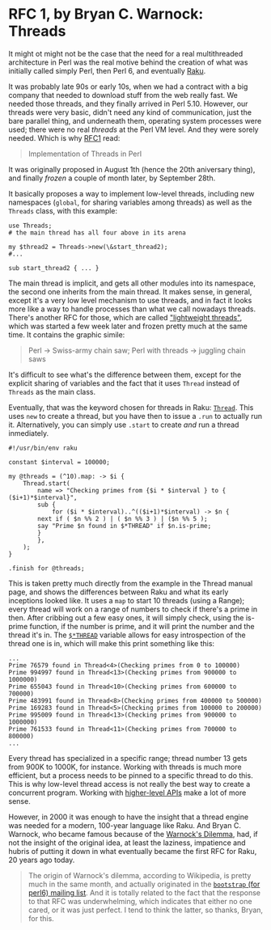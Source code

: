 # RFC 1, by Bryan C. Warnock: Threads

It might ot might not be the case that the need for a real multithreaded architecture in Perl was the real motive behind the creation of what was initially called simply Perl, then Perl 6, and eventually [Raku](https://raku.org).

It was probably late 90s or early 10s, when we had a contract with a big company that needed to download stuff from the web really fast. We needed those threads, and they finally arrived in Perl 5.10. However, our threads were very basic, didn't need any kind of communication, just the bare parallel thing, and underneath them, operating system processes were used; there were no real *threads* at the Perl VM level. And they were sorely needed. Which is why [RFC1](https://raku.org/archive/rfc/1.html) read:

> Implementation of Threads in Perl

It was originally proposed in August 1th (hence the 20th aniversary thing), and finally *frozen* a couple of month later, by September 28th.

It basically proposes a way to implement low-level threads, including new namespaces (`global`, for sharing variables among threads) as well as the `Threads` class, with this example:

```
use Threads;
# the main thread has all four above in its arena

my $thread2 = Threads->new(\&start_thread2);  
#...

sub start_thread2 { ... }
```

The main thread is implicit, and gets all other modules into its namespace, the second one inherits from the main thread. It makes sense, in general, except it's a very low level mechanism to use threads, and in fact it looks more like a way to handle processes than what we call nowadays threads. There's another RFC for those, which are called ["lightweight threads"](https://raku.org/archive/rfc/178.html), which was started a few week later and frozen pretty much at the same time. It contains the graphic simile:


> Perl → Swiss-army chain saw; Perl with threads → juggling chain saws

It's difficult to see what's the difference between them, except for the explicit sharing of variables and the fact that it uses `Thread` instead of `Threads` as the main class.

Eventually, that was the keyword chosen for threads in Raku: [`Thread`](https://docs.raku.org/type/Thread.html). This uses `new` to create a thread, but you have then to issue a `.run` to actually run it. Alternatively, you can simply use `.start` to create *and* run a thread inmediately. 

```perl6
#!/usr/bin/env raku

constant $interval = 100000;

my @threads = (^10).map: -> $i {
    Thread.start(
        name => "Checking primes from {$i * $interval } to { ($i+1)*$interval}",
        sub {
            for ($i * $interval)..^(($i+1)*$interval) -> $n {
		next if ( $n %% 2 ) | ( $n %% 3 ) | ($n %% 5 );
		say "Prime $n found in $*THREAD" if $n.is-prime;
	    }
        },
    );
}
 
.finish for @threads;
```

This is taken pretty much directly from the example in the Thread manual page, and shows the differences between Raku and what its early inceptions looked like. It uses a `map` to start 10 threads (using a Range); every thread will work on a range of numbers to check if there's a prime in then. After cribbing out a few easy ones, it will simply check, using the is-prime function, if the number is prime, and it will print the number and the thread it's in. The [`$*THREAD`](https://docs.raku.org/language/variables#index-entry-$*THREAD) variable allows for easy introspection of the thread one is in, which will make this print something like this:

```
...
Prime 76579 found in Thread<4>(Checking primes from 0 to 100000)
Prime 994997 found in Thread<13>(Checking primes from 900000 to 1000000)
Prime 655043 found in Thread<10>(Checking primes from 600000 to 700000)
Prime 483991 found in Thread<8>(Checking primes from 400000 to 500000)
Prime 169283 found in Thread<5>(Checking primes from 100000 to 200000)
Prime 995009 found in Thread<13>(Checking primes from 900000 to 1000000)
Prime 761533 found in Thread<11>(Checking primes from 700000 to 800000)
...
```

Every thread has specialized in a specific range; thread number 13 gets from 900K to 1000K, for instance. Working with threads is much more efficient, but a process needs to be pinned to a specific thread to do this. This is why low-level thread access is not really the best way to create a concurrent program. Working with [higher-level APIs](https://docs.raku.org/language/concurrency) make a lot of more sense.

However, in 2000 it was enough to have the insight that a thread engine was needed for a modern, 100-year language like Raku. And Bryan C. Warnock, who became famous because of the [Warnock's Dilemma](https://en.wikipedia.org/wiki/Warnock%27s_dilemma), had, if not the insight of the original idea, at least the laziness, impatience and hubris of putting it down in what eventually became the first RFC for Raku, 20 years ago today. 

> The origin of Warnock's dilemma, according to Wikipedia, is pretty much in the same month, and actually originated in the [`bootstrap` (for perl6) mailing list](https://www.nntp.perl.org/group/perl.perl6.language/2003/05/msg15407.html). And it is totally related to the fact that the response to that RFC was underwhelming, which indicates that either no one cared, or it was just perfect. I tend to think the latter, so thanks, Bryan, for this.
